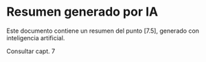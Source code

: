 # Resumen generado por IA

Este documento contiene un resumen del punto [7.5], generado con inteligencia artificial.

Consultar capt. 7
